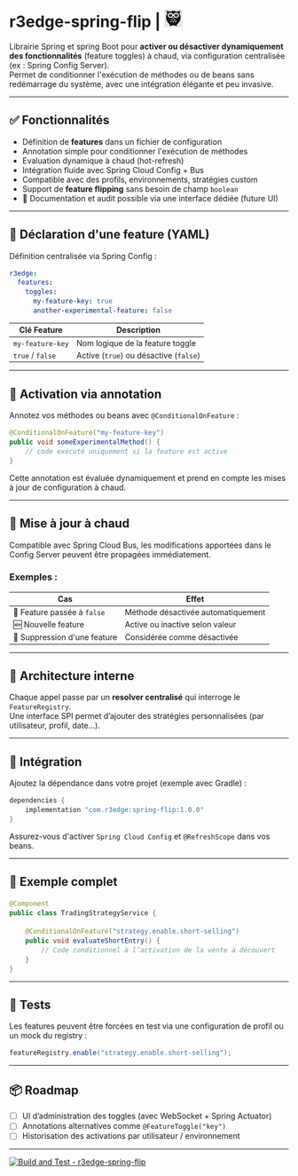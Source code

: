 # r3edge-spring-flip | ![Logo](logo_ds.png)

Librairie Spring et spring Boot pour **activer ou désactiver dynamiquement des fonctionnalités** (feature toggles) à chaud, via configuration centralisée (ex : Spring Config Server).  
Permet de conditionner l'exécution de méthodes ou de beans sans redémarrage du système, avec une intégration élégante et peu invasive.

---

## ✅ Fonctionnalités

- Définition de **features** dans un fichier de configuration
- Annotation simple pour conditionner l'exécution de méthodes
- Evaluation dynamique à chaud (hot-refresh)
- Intégration fluide avec Spring Cloud Config + Bus
- Compatible avec des profils, environnements, stratégies custom
- Support de **feature flipping** sans besoin de champ `boolean`
- 📜 Documentation et audit possible via une interface dédiée (future UI)

---

## 🔧 Déclaration d'une feature (YAML)

Définition centralisée via Spring Config :

```yaml
r3edge:
  features:
    toggles:
      my-feature-key: true
      another-experimental-feature: false
```

| Clé Feature                  | Description                                 |
|-----------------------------|---------------------------------------------|
| `my-feature-key`            | Nom logique de la feature toggle            |
| `true` / `false`            | Active (`true`) ou désactive (`false`)      |

---

## 🧩 Activation via annotation

Annotez vos méthodes ou beans avec `@ConditionalOnFeature` :

```java
@ConditionalOnFeature("my-feature-key")
public void someExperimentalMethod() {
    // code exécuté uniquement si la feature est active
}
```

Cette annotation est évaluée dynamiquement et prend en compte les mises à jour de configuration à chaud.

---

## 🔁 Mise à jour à chaud

Compatible avec Spring Cloud Bus, les modifications apportées dans le Config Server peuvent être propagées immédiatement.

### Exemples :

| Cas                               | Effet                                         |
|----------------------------------|-----------------------------------------------|
| 🔄 Feature passée à `false`      | Méthode désactivée automatiquement            |
| 🆕 Nouvelle feature              | Active ou inactive selon valeur               |
| 🚫 Suppression d'une feature     | Considérée comme désactivée                   |

---

## 🧠 Architecture interne

Chaque appel passe par un **resolver centralisé** qui interroge le `FeatureRegistry`.  
Une interface SPI permet d’ajouter des stratégies personnalisées (par utilisateur, profil, date...).

---

## 🚀 Intégration

Ajoutez la dépendance dans votre projet (exemple avec Gradle) :

```groovy
dependencies {
    implementation "com.r3edge:spring-flip:1.0.0"
}
```

Assurez-vous d'activer `Spring Cloud Config` et `@RefreshScope` dans vos beans.

---

## 📌 Exemple complet

```java
@Component
public class TradingStrategyService {

    @ConditionalOnFeature("strategy.enable.short-selling")
    public void evaluateShortEntry() {
        // Code conditionnel à l’activation de la vente à découvert
    }
}
```

---

## 🧪 Tests

Les features peuvent être forcées en test via une configuration de profil ou un mock du registry :

```java
featureRegistry.enable("strategy.enable.short-selling");
```

---

## 📦 Roadmap

- [ ] UI d’administration des toggles (avec WebSocket + Spring Actuator)
- [ ] Annotations alternatives comme `@FeatureToggle("key")`
- [ ] Historisation des activations par utilisateur / environnement

---

[![Build and Test - r3edge-spring-flip](https://github.com/dsissoko/r3edge-spring-flip/actions/workflows/cicd_code.yml/badge.svg)](https://github.com/dsissoko/r3edge-spring-flip/actions/workflows/cicd_code.yml)
